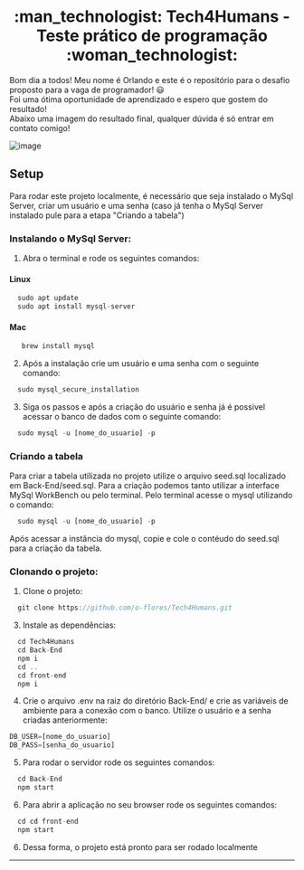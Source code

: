 <h1 align="center"> :man_technologist: Tech4Humans - Teste prático de programação :woman_technologist: </h1>

<p>
 
Bom dia a todos! Meu nome é Orlando e este é o repositório para o desafio proposto para a vaga de programador! :smiley: <br/>
Foi uma ótima oportunidade de aprendizado e espero que gostem do resultado! <br/>
Abaixo uma imagem do resultado final, qualquer dúvida é só entrar em contato comigo!

</p>

![image](https://user-images.githubusercontent.com/78616220/136705605-f0f542f6-be66-4cb6-86d5-2bf4709b3d98.png)

## Setup

Para rodar este projeto localmente, é necessário que seja instalado o MySql Server, criar um usuário e uma senha (caso já tenha o MySql Server instalado pule para a etapa "Criando a tabela")

### Instalando o MySql Server: 

1. Abra o terminal e rode os seguintes comandos:

#### Linux
```javascript
  sudo apt update
  sudo apt install mysql-server
```
#### Mac
```javascript
   brew install mysql
```
2. Após a instalação crie um usuário e uma senha com o seguinte comando:
```javascript
  sudo mysql_secure_installation
```

3. Siga os passos e após a criação do usuário e senha já é possivel acessar o banco de dados com o seguinte comando:
```javascript
  sudo mysql -u [nome_do_usuario] -p
```

### Criando a tabela 

Para criar a tabela utilizada no projeto utilize o arquivo seed.sql localizado em Back-End/seed.sql.
Para a criação podemos tanto utilizar a interface MySql WorkBench ou pelo terminal.
Pelo terminal acesse o mysql utilizando o comando:

```javascript
  sudo mysql -u [nome_do_usuario] -p
```

Após acessar a instância do mysql, copie e cole o contéudo do seed.sql para a criação da tabela.

### Clonando o projeto:

1. Clone o projeto:
```javascript
  git clone https://github.com/o-flores/Tech4Humans.git
```

3. Instale as dependências:
```javascript
  cd Tech4Humans
  cd Back-End
  npm i
  cd ..
  cd front-end
  npm i
```

4. Crie o arquivo .env na raiz do diretório Back-End/ e crie as variáveis de ambiente para a conexão com o banco. Utilize o usuário e a senha criadas anteriormente:
```javascript
DB_USER=[nome_do_usuario]
DB_PASS=[senha_do_usuario]
```

5. Para rodar o servidor rode os seguintes comandos:
```javascript
  cd Back-End
  npm start
```
6. Para abrir a aplicação no seu browser rode os seguintes comandos:
```javascript
  cd cd front-end
  npm start
```
6. Dessa forma, o projeto está pronto para ser rodado localmente
---
